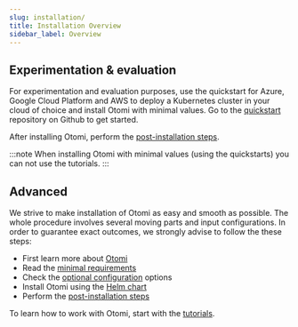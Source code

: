 ```yaml
---
slug: installation/
title: Installation Overview
sidebar_label: Overview
---
```


## Experimentation & evaluation

For experimentation and evaluation purposes, use the quickstart for Azure, Google Cloud Platform and AWS to deploy a Kubernetes cluster in your cloud of choice and install Otomi with minimal values. Go to the [quickstart](https://github.com/redkubes/quickstart) repository on Github to get started.

After installing Otomi, perform the [post-installation steps](post-install).

:::note
When installing Otomi with minimal values (using the quickstarts) you can not use the tutorials.
:::

## Advanced

We strive to make installation of Otomi as easy and smooth as possible. The whole procedure involves several moving parts and input configurations. In order to guarantee exact outcomes, we strongly advise to follow the these steps:

- First learn more about [Otomi](/about)
- Read the [minimal requirements](prerequisites)
- Check the [optional configuration](optional) options
- Install Otomi using the [Helm chart](chart)
- Perform the [post-installation steps](post-install)

To learn how to work with Otomi, start with the [tutorials](/docs/tutorials/).
